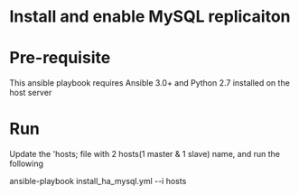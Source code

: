 # Install and enable MySQL replicaiton


# Pre-requisite 
This ansible playbook requires Ansible 3.0+ and Python 2.7 installed on the host server


# Run

Update the 'hosts; file with 2 hosts(1 master & 1 slave) name, and run the following

ansible-playbook install_ha_mysql.yml --i hosts
